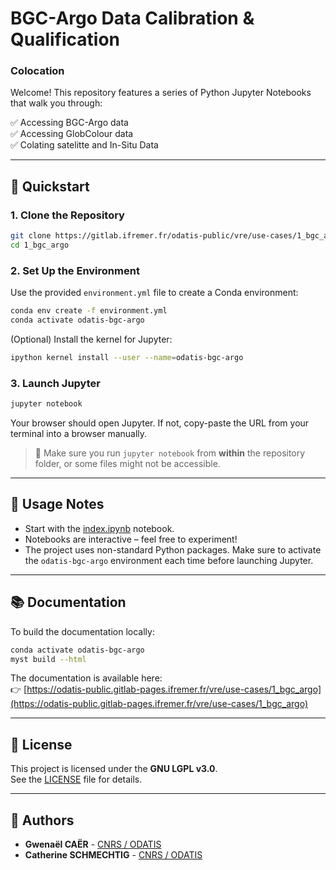 # BGC-Argo Data Calibration & Qualification

### Colocation

Welcome! This repository features a series of Python Jupyter Notebooks that walk you through:

✅ Accessing BGC-Argo data  
✅ Accessing GlobColour data  
✅ Colating satelitte and In-Situ Data

---

## 🚀 Quickstart

### 1. Clone the Repository

```bash
git clone https://gitlab.ifremer.fr/odatis-public/vre/use-cases/1_bgc_argo.git
cd 1_bgc_argo
```

### 2. Set Up the Environment

Use the provided `environment.yml` file to create a Conda environment:

```bash
conda env create -f environment.yml
conda activate odatis-bgc-argo
```

(Optional) Install the kernel for Jupyter:

```bash
ipython kernel install --user --name=odatis-bgc-argo
```

### 3. Launch Jupyter

```bash
jupyter notebook
```

Your browser should open Jupyter. If not, copy-paste the URL from your terminal into a browser manually.

> 📌 Make sure you run `jupyter notebook` from **within** the repository folder, or some files might not be accessible.

---

## 🧪 Usage Notes

- Start with the [index.ipynb](.notebooks/index.ipynb) notebook.
- Notebooks are interactive – feel free to experiment!
- The project uses non-standard Python packages. Make sure to activate the `odatis-bgc-argo` environment each time before launching Jupyter.

---

## 📚 Documentation

To build the documentation locally:

```bash
conda activate odatis-bgc-argo
myst build --html
```

The documentation is available here:  
👉 [https://odatis-public.gitlab-pages.ifremer.fr/vre/use-cases/1_bgc_argo](https://odatis-public.gitlab-pages.ifremer.fr/vre/use-cases/1_bgc_argo)

---

## 📜 License

This project is licensed under the **GNU LGPL v3.0**.  
See the [LICENSE](./LICENSE) file for details.

---

## 👥 Authors

- **Gwenaël CAËR** - [CNRS / ODATIS](https://www.odatis-ocean.fr/en/)
- **Catherine SCHMECHTIG** - [CNRS / ODATIS](https://www.odatis-ocean.fr/en/)